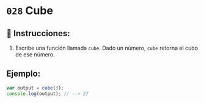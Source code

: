 # `028` Cube

## 📝 Instrucciones:

1. Escribe una función llamada `cube`. Dado un número, `cube` retorna el cubo de ese número.

## Ejemplo:

```Javascript
var output = cube(3);
console.log(output); // --> 27
```